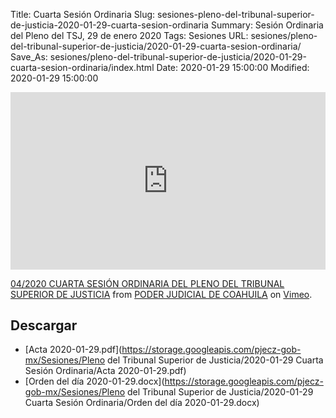 Title: Cuarta Sesión Ordinaria
Slug: sesiones-pleno-del-tribunal-superior-de-justicia-2020-01-29-cuarta-sesion-ordinaria
Summary: Sesión Ordinaria del Pleno del TSJ, 29 de enero 2020
Tags: Sesiones
URL: sesiones/pleno-del-tribunal-superior-de-justicia/2020-01-29-cuarta-sesion-ordinaria/
Save_As: sesiones/pleno-del-tribunal-superior-de-justicia/2020-01-29-cuarta-sesion-ordinaria/index.html
Date: 2020-01-29 15:00:00
Modified: 2020-01-29 15:00:00


<div style="padding:56.25% 0 0 0;position:relative;"><iframe src="https://player.vimeo.com/video/388028087" style="position:absolute;top:0;left:0;width:100%;height:100%;" frameborder="0" allow="autoplay; fullscreen" allowfullscreen></iframe></div><script src="https://player.vimeo.com/api/player.js"></script>
<p><a href="https://vimeo.com/388028087">04/2020 CUARTA SESI&Oacute;N ORDINARIA DEL PLENO DEL TRIBUNAL SUPERIOR DE JUSTICIA</a> from <a href="https://vimeo.com/user103229504">PODER JUDICIAL DE COAHUILA</a> on <a href="https://vimeo.com">Vimeo</a>.</p>



## Descargar


* [Acta 2020-01-29.pdf](https://storage.googleapis.com/pjecz-gob-mx/Sesiones/Pleno del Tribunal Superior de Justicia/2020-01-29 Cuarta Sesión Ordinaria/Acta 2020-01-29.pdf)
* [Orden del día 2020-01-29.docx](https://storage.googleapis.com/pjecz-gob-mx/Sesiones/Pleno del Tribunal Superior de Justicia/2020-01-29 Cuarta Sesión Ordinaria/Orden del día 2020-01-29.docx)


